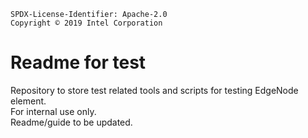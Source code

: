 ```text
SPDX-License-Identifier: Apache-2.0
Copyright © 2019 Intel Corporation
```

# Readme for test

Repository to store test related tools and scripts for testing EdgeNode element.  
For internal use only.  
Readme/guide to be updated.

